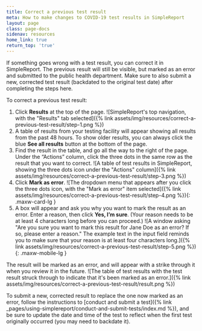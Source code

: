 ```yaml
---
title: Correct a previous test result
meta: How to make changes to COVID-19 test results in SimpleReport
layout: page
class: page-docs
sidenav: resources
home_link: true
return_top: 'true'
---
```


If something goes wrong with a test result, you can correct it in SimpleReport. The previous result will still be visible, but marked as an error and submitted to the public health department. Make sure to also submit a new, corrected test result (backdated to the original test date) after completing the steps here.

To correct a previous test result:
1. Click **Results** at the top of the page.
![SimpleReport's top navigation, with the "Results" tab selected]({% link assets/img/resources/correct-a-previous-test-result/step-1.png %})
2. A table of results from your testing facility will appear showing all results from the past 48 hours. To show older results, you can always click the blue **See all results** button at the bottom of the page.
3. Find the result in the table, and go all the way to the right of the page. Under the “Actions” column, click the three dots in the same row as the result that you want to correct.
![A table of test results in SimpleReport, showing the three dots icon under the "Actions" column]({% link assets/img/resources/correct-a-previous-test-result/step-3.png %})
4. Click **Mark as error**.
![The dropdown menu that appears after you click the three dots icon, with the "Mark as error" item selected]({% link assets/img/resources/correct-a-previous-test-result/step-4.png %}){: .maxw-card-lg }
5. A box will appear and ask you why you want to mark the result as an error. Enter a reason, then click **Yes, I’m sure**. (Your reason needs to be at least 4 characters long before you can proceed.)
![A window asking "Are you sure you want to mark this result for Jane Doe as an error? If so, please enter a reason." The example text in the input field reminds you to make sure that your reason is at least four characters long.]({% link assets/img/resources/correct-a-previous-test-result/step-5.png %}){: .maxw-mobile-lg }

The result will be marked as an error, and will appear with a strike through it when you review it in the future.
![The table of test results with the test result struck through to indicate that it's been marked as an error.]({% link assets/img/resources/correct-a-previous-test-result/result.png %})

To submit a new, corrected result to replace the one now marked as an error, follow the instructions to [conduct and submit a test]({% link _pages/using-simplereport/conduct-and-submit-tests/index.md %}), and be sure to update the date and time of the test to reflect when the first test originally occurred (you may need to backdate it).
